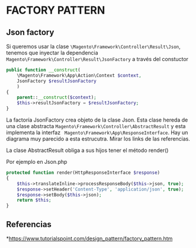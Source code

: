 # FACTORY PATTERN

## Json factory 

Si queremos usar la clase `\Magento\Framework\Controller\Result\Json`, tenemos que inyectar la dependencia  `Magento\Framework\Controller\Result\JsonFactory` a través del constuctor

````php
public function __construct(
    \Magento\Framework\App\Action\Context $context,
    JsonFactory $resultJsonFactory
    )
{
    parent::__construct($context);
    $this->resultJsonFactory = $resultJsonFactory; 
}
````

La factoría JsonFactory crea objeto de la clase Json. Esta clase hereda de una clase abstracta `Magento\Framework\Controller\AbstractResult` y esta implementa la interfaz ` Magento\Framework\App\ResponseInterface`. Hay un diagrama muy parecido a esta estrucutra. Mirar los links de las referencias. 

La clase AbstractResult obliga a sus hijos tener el método render()

Por ejemplo en Json.php 

````php
protected function render(HttpResponseInterface $response)
{
    $this->translateInline->processResponseBody($this->json, true);
    $response->setHeader('Content-Type', 'application/json', true);
    $response->setBody($this->json);
    return $this;
}
````


## Referencias

*https://www.tutorialspoint.com/design_pattern/factory_pattern.htm